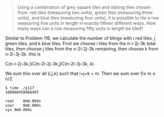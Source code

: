 >Using a combination of grey square tiles and oblong tiles chosen from: red tiles (measuring two units), green tiles (measuring three units), and blue tiles (measuring four units), it is possible to tile a row measuring five units in length in exactly fifteen different ways.
>How many ways can a row measuring fifty units in length be tiled?

Similar to Problem 116, we calculate the number of tilings with i red tiles, j green tiles, and k blue tiles. 
First we choose i tiles from the n-i-2j-3k total tiles, then choose j tiles from the n-2i-2j-3k remaining, then choose k from n-2i-3j-3k. this is

C(n-i-2j-3k,i)C(n-2i-2j-3k,j)C(n-2i-3j-3k, k).

We sum this over all (i,j,k) such that i+j+k = m. Then we sum over 0≤ m ≤ n/2. 

    $ time ./p117
    100808458960497

    real	0m0.004s
    user	0m0.000s
    sys	0m0.004s

